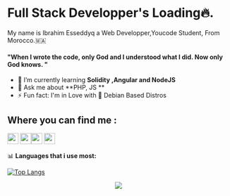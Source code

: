 <link rel="stylesheet" href="https://cdn.jsdelivr.net/gh/devicons/devicon@v2.14.0/devicon.min.css">


# Full Stack Developper's Loading🔥.

My name is Ibrahim Esseddyq a Web Developper,Youcode Student,
From Morocco.🇲🇦 <br />
#### "When I wrote the code, only God and I understood what I did. Now only God knows. "

- 🌱 I’m currently learning **Solidity ,Angular and NodeJS**
- 💬 Ask me about **PHP, JS **
- ⚡ Fun fact: I'm in Love with 🐧 Debian Based Distros

## Where you can find me :
<p><a href="https://twitter.com/lil_negan_x"><img src="https://img.shields.io/badge/twitter-%231DA1F2.svg?&style=for-the-badge&logo=twitter&logoColor=white" height=25></a> <a href="https://www.linkedin.com/in/ibrahim-esseddyq-2258b7185/"><img src="https://img.shields.io/badge/linkedin-%230077B5.svg?&style=for-the-badge&logo=linkedin&logoColor=white" height=25></a><a href="https://medium.com/@https.ibrahim.esseddyq"><img src="https://img.shields.io/badge/medium-%2312100E.svg?&style=for-the-badge&logo=medium&logoColor=white" height=25></a> <a href="https://dev.to/ibrahimesseddyq"><img src="https://img.shields.io/badge/DEV.TO-%230A0A0A.svg?&style=for-the-badge&logo=dev-dot-to&logoColor=white" height=25></a></p>

📊 **Languages that i use most:**

[![Top Langs](https://github-readme-stats.vercel.app/api/top-langs/?username=ibrahimesseddyq&?exclude_repo=forage_virtualExp)](https://github.com/anuraghazra/github-readme-stats)
  

<p align="center">
  <img src="https://capsule-render.vercel.app/api?type=waving&color=gradient&height=80&section=footer"/>
</p>


